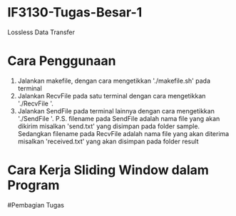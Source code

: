 # IF3130-Tugas-Besar-1
Lossless Data Transfer

# Cara Penggunaan

1. Jalankan makefile, dengan cara mengetikkan './makefile.sh' pada terminal
2. Jalankan RecvFile pada satu terminal dengan cara mengetikkan './RecvFile <Filename> <Windowsize> <Buffersize> <Port>'.
3. Jalankan SendFile pada terminal lainnya dengan cara mengetikkan './SendFile <Filename> <Windowsize> <Buffersize> <DestinationIP> <DestinationPort>'.
P.S. filename pada SendFile adalah nama file yang akan dikirim misalkan 'send.txt' yang disimpan pada folder sample. Sedangkan filename pada RecvFile adalah nama file yang akan diterima misalkan 'received.txt' yang akan disimpan pada folder result   

# Cara Kerja Sliding Window dalam Program


#Pembagian Tugas